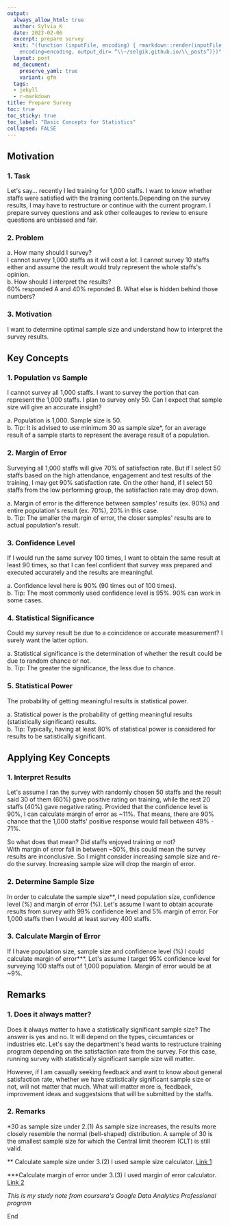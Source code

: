 ```yaml
---
output:
  always_allow_html: true
  author: Sylvia K
  date: 2022-02-06
  excerpt: prepare survey
  knit: "(function (inputFile, encoding) { rmarkdown::render(inputFile,
    encoding=encoding, output_dir= “\\~/selgik.github.io/\\_posts”)})"
  layout: post
  md_document:
    preserve_yaml: true
    variant: gfm
  tags:
  - jekyll
  - r-markdown
title: Prepare Survey
toc: true
toc_sticky: true
toc_label: "Basic Concepts for Statistics"
collapsed: FALSE
---
```


## Motivation
### 1. Task
Let's say... recently I led training for 1,000 staffs. I want to know whether staffs were satisfied with the training contents.Depending on the survey results, I may have to restructure or continue with the current program. I prepare survey questions and ask other colleauges to review to ensure questions are unbiased and fair. 
       
### 2. Problem
a. How many should I survey?   
I cannot survey 1,000 staffs as it will cost a lot. I cannot survey 10 staffs either and assume the result would truly represent the whole staffs's opinion.  
b. How should I interpret the results?  
60% responded A and 40% reponded B. What else is hidden behind those numbers?
       
### 3. Motivation
I want to determine optimal sample size and understand how to interpret the survey results.
              
## Key Concepts
### 1. Population vs Sample
I cannot survey all 1,000 staffs. I want to survey the portion that can represent the 1,000 staffs. I plan to survey only 50. Can I expect that sample size will give an accurate insight?  
   
a. Population is 1,000. Sample size is 50.  
b. Tip: It is advised to use minimum 30 as sample size*, for an average result of a sample starts to represent the average result of a population.
       
### 2. Margin of Error 
Surveying all 1,000 staffs will give 70% of satisfaction rate. But if I select 50 staffs based on the high attendance, engagement and test results of the training, I may get 90% satisfaction rate. On the other hand, if I select 50 staffs from the low performing group, the satisfaction rate may drop down. 

a. Margin of error is the difference between samples' results (ex. 90%) and entire population's result (ex. 70%), 20% in this case.  
b. Tip: The smaller the margin of error, the closer samples' results are to actual population's result. 
  
### 3. Confidence Level 
If I would run the same survey 100 times, I want to obtain the same result at least 90 times, so that I can feel confident that survey was prepared and executed accurately and the results are meaningful.
 
a. Confidence level here is 90% (90 times out of 100 times).  
b. Tip: The most commonly used confidence level is 95%. 90% can work in some cases. 
   
### 4. Statistical Significance
Could my survey result be due to a coincidence or accurate measurement? I surely want the latter option.  
   
a. Statistical significance is the determination of whether the result could be due to random chance or not.  
b. Tip: The greater the significance, the less due to chance.
       
### 5. Statistical Power 
The probability of getting meaningful results is statistical power.  
   
a. Statistical power is the probability of getting meaningful results (statistically significant) results.  
b. Tip: Typically, having at least 80% of statistical power is considered for results to be satistically significant.

## Applying Key Concepts 
### 1. Interpret Results 
Let's assume I ran the survey with randomly chosen 50 staffs and the result said 30 of them (60%) gave positive rating on training, while the rest 20 staffs (40%) gave negative rating. Provided that the confidence level is 90%, I can calculate margin of error as ~11%. That means, there are 90% chance that the 1,000 staffs' positive response would fall between 49% - 71%.  
       
So what does that mean? Did staffs enjoyed training or not?  
With margin of error fall in between ~50%, this could mean the survey results are inconclusive. So I might consider increasing sample size and re-do the survey. Increasing sample size will drop the margin of error.
       
### 2. Determine Sample Size
In order to calculate the sample size**, I need population size, confidence level (%) and margin of error (%). Let's assume I want to obtain accurate results from survey with 99% confidence level and 5% margin of error. For 1,000 staffs then I would at least survey 400 staffs. 
   
### 3. Calculate Margin of Error
If I have population size, sample size and confidence level (%) I could calculate margin of error***. Let's assume I target 95% confidence level for surveying 100 staffs out of 1,000 population. Margin of error would be at ~9%. 

## Remarks
### 1. Does it always matter?
Does it always matter to have a statistically significant sample size? The answer is yes and no. It will depend on the types, circumtances or industries etc. Let's say the department's head wants to restructure training program depending on the satisfaction rate from the survey. For this case, running survey with statistically significant sample size will matter.  
       
However, if I am casually seeking feedback and want to know about general satisfaction rate, whether we have statistically significant sample size or not, will not matter that much. What will matter more is, feedback, improvement ideas and suggestsions that will be submitted by the staffs.

### 2. Remarks 
*30 as sample size under 2.(1) 
As sample size increases, the results more closely resemble the normal (bell-shaped) distribution. A sample of 30 is the smallest sample size for which the Central limit theorem (CLT) is still valid.

** Calculate sample size under 3.(2)
I used sample size calculator. [Link 1](https://www.surveymonkey.com/mp/sample-size-calculator/)
       
***Calculate margin of error under 3.(3)
I used margin of error calculator. [Link 2](https://www.surveymonkey.com/mp/margin-of-error-calculator/)

*This is my study note from coursera's Google Data Analytics Professional program*

End
